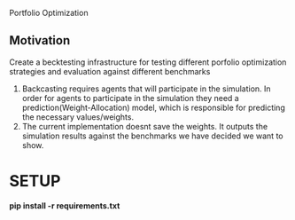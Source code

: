 Portfolio Optimization

## Motivation

Create a becktesting infrastructure for testing different porfolio optimization strategies and evaluation against different benchmarks

1) Backcasting requires agents that will participate in the simulation. In order for agents to participate in the simulation they need a prediction(Weight-Allocation) model, which is responsible for predicting the necessary values/weights.
2) The current implementation doesnt save the weights. It outputs the simulation results against the benchmarks we have decided we want to show.

# SETUP

**pip install -r requirements.txt**
